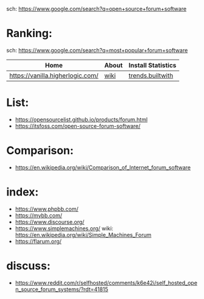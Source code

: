 sch: https://www.google.com/search?q=open+source+forum+software

# Ranking:
sch: https://www.google.com/search?q=most+popular+forum+software

|Home|About|Install Statistics|
|-|-|-|
|https://vanilla.higherlogic.com/|[wiki](https://en.wikipedia.org/wiki/Vanilla_Forums)|[trends.builtwith](https://trends.builtwith.com/cms/Vanilla-Forums)|

# List:
- https://opensourcelist.github.io/products/forum.html
- https://itsfoss.com/open-source-forum-software/

# Comparison:
- https://en.wikipedia.org/wiki/Comparison_of_Internet_forum_software

# index:
- https://www.phpbb.com/
- https://mybb.com/
- https://www.discourse.org/
- https://www.simplemachines.org/ wiki: https://en.wikipedia.org/wiki/Simple_Machines_Forum
- https://flarum.org/

# discuss:
- https://www.reddit.com/r/selfhosted/comments/k6e42i/self_hosted_open_source_forum_systems/?rdt=41815
